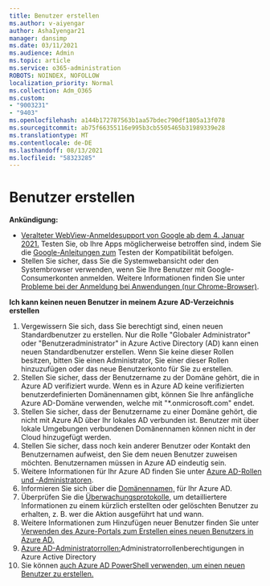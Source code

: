 ```yaml
---
title: Benutzer erstellen
ms.author: v-aiyengar
author: AshaIyengar21
manager: dansimp
ms.date: 03/11/2021
ms.audience: Admin
ms.topic: article
ms.service: o365-administration
ROBOTS: NOINDEX, NOFOLLOW
localization_priority: Normal
ms.collection: Adm_O365
ms.custom:
- "9003231"
- "9403"
ms.openlocfilehash: a144b172787563b1aa57bdec790df1805a13f078
ms.sourcegitcommit: ab75f66355116e995b3cb5505465b31989339e28
ms.translationtype: MT
ms.contentlocale: de-DE
ms.lasthandoff: 08/13/2021
ms.locfileid: "58323285"
---
```

# <a name="create-user"></a>Benutzer erstellen

**Ankündigung:**

- [Veralteter WebView-Anmeldesupport von Google ab dem 4. Januar 2021.](https://docs.microsoft.com/azure/active-directory/external-identities/google-federation#deprecation-of-webview-sign-in-support) Testen Sie, ob Ihre Apps möglicherweise betroffen sind, indem Sie die [Google-Anleitungen zum](https://go.microsoft.com/fwlink/?linkid=2157323) Testen der Kompatibilität befolgen.
- Stellen Sie sicher, dass Sie die Systemwebansicht oder den Systembrowser verwenden, wenn Sie Ihre Benutzer mit Google-Consumerkonten anmelden. Weitere Informationen finden Sie unter [Probleme bei der Anmeldung bei Anwendungen (nur Chrome-Browser)](https://docs.microsoft.com/office365/troubleshoot/miscellaneous/chrome-behavior-affects-applications).

**Ich kann keinen neuen Benutzer in meinem Azure AD-Verzeichnis erstellen**

1. Vergewissern Sie sich, dass Sie berechtigt sind, einen neuen Standardbenutzer zu erstellen. Nur die Rolle "Globaler Administrator" oder "Benutzeradministrator" in Azure Active Directory (AD) kann einen neuen Standardbenutzer erstellen. Wenn Sie keine dieser Rollen besitzen, bitten Sie einen Administrator, Sie einer dieser Rollen hinzuzufügen oder das neue Benutzerkonto für Sie zu erstellen.
1. Stellen Sie sicher, dass der Benutzername zu der Domäne gehört, die in Azure AD verifiziert wurde. Wenn es in Azure AD keine verifizierten benutzerdefinierten Domänennamen gibt, können Sie Ihre anfängliche Azure AD-Domäne verwenden, welche mit "*.onmicrosoft.com" endet.
1. Stellen Sie sicher, dass der Benutzername zu einer Domäne gehört, die nicht mit Azure AD über Ihr lokales AD verbunden ist. Benutzer mit über lokale Umgebungen verbundenen Domänennamen können nicht in der Cloud hinzugefügt werden.
1. Stellen Sie sicher, dass noch kein anderer Benutzer oder Kontakt den Benutzernamen aufweist, den Sie dem neuen Benutzer zuweisen möchten. Benutzernamen müssen in Azure AD eindeutig sein.
1. Weitere Informationen für Ihr Azure AD finden Sie unter [Azure AD-Rollen und -Administratoren](https://portal.azure.com/#blade/Microsoft_AAD_IAM/ActiveDirectoryMenuBlade/RolesAndAdministrators).
1. Informieren Sie sich über die [Domänennamen,](https://portal.azure.com/#blade/Microsoft_AAD_IAM/ActiveDirectoryMenuBlade/RolesAndAdministrators) für Ihr Azure AD.
1. Überprüfen Sie die [Überwachungsprotokolle](https://portal.azure.com/#blade/Microsoft_AAD_IAM/ActiveDirectoryMenuBlade/RolesAndAdministrators), um detailliertere Informationen zu einem kürzlich erstellten oder gelöschten Benutzer zu erhalten, z. B. wer die Aktion ausgeführt hat und wann.
1. Weitere Informationen zum Hinzufügen neuer Benutzer finden Sie unter [Verwenden des Azure-Portals zum Erstellen eines neuen Benutzers in Azure AD.](https://docs.microsoft.com/azure/active-directory/active-directory-users-create-azure-portal)
1. [Azure AD-Administratorrollen:](https://docs.microsoft.com/azure/active-directory/active-directory-assign-admin-roles)Administratorrollenberechtigungen in Azure Active Directory
1. Sie können [auch Azure AD PowerShell verwenden, um einen neuen Benutzer zu erstellen.](https://docs.microsoft.com/powershell/module/azuread/new-azureaduser?view=azureadps-2.0)
